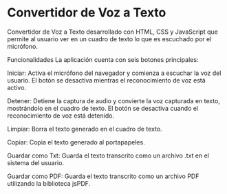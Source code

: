 # Convertidor de Voz a Texto
Convertidor de Voz a Texto desarrollado con HTML, CSS y JavaScript que permite al usuario ver en un cuadro de texto lo que es escuchado por el micrófono.

Funcionalidades
La aplicación cuenta con seis botones principales:

Iniciar: Activa el micrófono del navegador y comienza a escuchar la voz del usuario. El botón se desactiva mientras el reconocimiento de voz está activo.

Detener: Detiene la captura de audio y convierte la voz capturada en texto, mostrándolo en el cuadro de texto. El botón se desactiva cuando el reconocimiento de voz está detenido.

Limpiar: Borra el texto generado en el cuadro de texto.

Copiar: Copia el texto generado al portapapeles.

Guardar como Txt: Guarda el texto transcrito como un archivo .txt en el sistema del usuario.

Guardar como PDF: Guarda el texto transcrito como un archivo PDF utilizando la biblioteca jsPDF.
